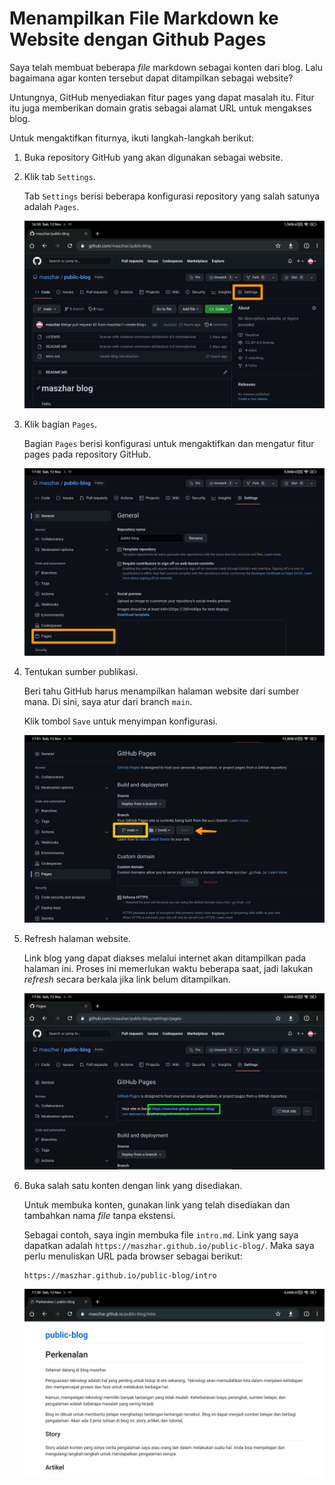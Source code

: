 # Menampilkan File Markdown ke Website dengan Github Pages

Saya telah membuat beberapa *file* markdown sebagai konten dari blog. Lalu bagaimana agar konten tersebut dapat ditampilkan sebagai website?

Untungnya, GitHub menyediakan fitur pages yang dapat masalah itu. Fitur itu juga memberikan domain gratis sebagai alamat URL untuk mengakses blog.

Untuk mengaktifkan fiturnya, ikuti langkah-langkah berikut:

1. Buka repository GitHub yang akan digunakan sebagai website.

2. Klik tab `Settings`.

   Tab `Settings` berisi beberapa konfigurasi repository yang salah satunya adalah `Pages`.

   ![Repository blog](assets/0000/repository-blog.jpg)

3. Klik bagian `Pages`.

   Bagian `Pages` berisi konfigurasi untuk mengaktifkan dan mengatur fitur pages pada repository GitHub.

   ![Halaman repository settings](assets/0000/repository-settings.jpg)

4. Tentukan sumber publikasi.

   Beri tahu GitHub harus menampilkan halaman website dari sumber mana. Di sini, saya atur dari branch `main`.

   Klik tombol `Save` untuk menyimpan konfigurasi.

   ![Setting pages](assets/0000/repository-settings-page.jpg)

5. Refresh halaman website.

   Link blog yang dapat diakses melalui internet akan ditampilkan pada halaman ini. Proses ini memerlukan waktu beberapa saat, jadi lakukan *refresh* secara berkala jika link belum ditampilkan.

   ![Link blog](assets/0000/blog-link.jpg)

6. Buka salah satu konten dengan link yang disediakan.

   Untuk membuka konten, gunakan link yang telah disediakan dan tambahkan nama *file* tanpa ekstensi.

   Sebagai contoh, saya ingin membuka file `intro.md`. Link yang saya dapatkan adalah `https://maszhar.github.io/public-blog/`. Maka saya perlu menuliskan URL pada browser sebagai berikut:

   ```text
   https://maszhar.github.io/public-blog/intro
   ```

   ![Contoh tampilan blog](assets/0000/tampilan-blog.jpg)
